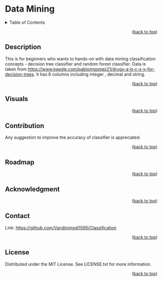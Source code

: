 

# Data Mining

<div id="top"></div>

<!-- TABLE OF CONTENTS -->
<details>
  <summary>Table of Contents</summary>
  <ol>
    <li>
      <a href="#description">Description</a>
    </li>
    <li><a href="#visuals">Visuals</a></li>
    <li><a href="#contribution">Contribution</a></li>
    <li><a href="#roadmap">Roadmap</a></li>
    <li><a href="#acknowledgment">Acknowledgment</a></li>
    <li><a href="#contacts">Contacts</a></li>
    <li><a href="#license">License</a></li>
  </ol>
</details>


<p align="right">(<a href="#top">back to top</a>)</p>

## Description
This is for beginners who wants to hands-on with data mining classification concepts - decision tree classifier and random forest classifier. Data is taken from https://www.kaggle.com/pablomgomez21/drugs-a-b-c-x-y-for-decision-trees. It has 6 columns including integer , decimal and string.

<p align="right">(<a href="#top">back to top</a>)</p>


## Visuals

<p align="right">(<a href="#top">back to top</a>)</p>

## Contribution
Any suggestion to improve the accuracy of classifier is appreciated.

<p align="right">(<a href="#top">back to top</a>)</p>


## Roadmap

<p align="right">(<a href="#top">back to top</a>)</p>

## Acknowledgment

<p align="right">(<a href="#top">back to top</a>)</p>


## Contact

Link: https://github.com/Vandinimodi1595/Classification

<p align="right">(<a href="#top">back to top</a>)</p>

## License
Distributed under the MIT License. See LICENSE.txt for more information.

<p align="right">(<a href="#top">back to top</a>)</p>
